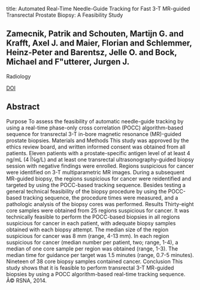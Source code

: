 title: Automated Real-Time Needle-Guide Tracking for Fast 3-T MR-guided Transrectal Prostate Biopsy: A Feasibility Study

## Zamecnik, Patrik and Schouten, Martijn G. and Krafft, Axel J. and Maier, Florian and Schlemmer, Heinz-Peter and Barentsz, Jelle O. and Bock, Michael and F"utterer, Jurgen J.
Radiology

<a href="https://doi.org/10.1148/radiol.14132067">DOI</a>

## Abstract
Purpose To assess the feasibility of automatic needle-guide tracking by using a real-time phase-only cross correlation (POCC) algorithm-based sequence for transrectal 3-T in-bore magnetic resonance (MR)-guided prostate biopsies. Materials and Methods This study was approved by the ethics review board, and written informed consent was obtained from all patients. Eleven patients with a prostate-specific antigen level of at least 4 ng/mL (4 Î¼g/L) and at least one transrectal ultrasonography-guided biopsy session with negative findings were enrolled. Regions suspicious for cancer were identified on 3-T multiparametric MR images. During a subsequent MR-guided biopsy, the regions suspicious for cancer were reidentified and targeted by using the POCC-based tracking sequence. Besides testing a general technical feasibility of the biopsy procedure by using the POCC-based tracking sequence, the procedure times were measured, and a pathologic analysis of the biopsy cores was performed. Results Thirty-eight core samples were obtained from 25 regions suspicious for cancer. It was technically feasible to perform the POCC-based biopsies in all regions suspicious for cancer in each patient, with adequate biopsy samples obtained with each biopsy attempt. The median size of the region suspicious for cancer was 8 mm (range, 4-13 mm). In each region suspicious for cancer (median number per patient, two; range, 1-4), a median of one core sample per region was obtained (range, 1-3). The median time for guidance per target was 1.5 minutes (range, 0.7-5 minutes). Nineteen of 38 core biopsy samples contained cancer. Conclusion This study shows that it is feasible to perform transrectal 3-T MR-guided biopsies by using a POCC algorithm-based real-time tracking sequence. Â© RSNA, 2014.

